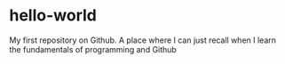 # hello-world
My first repository on Github. A place where I can just recall when I learn the fundamentals of programming and Github
